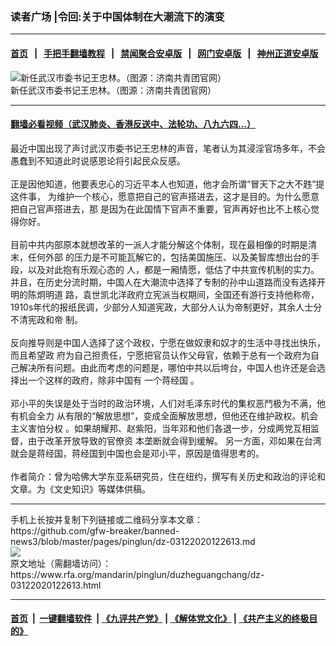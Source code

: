 ### 读者广场 |令回:关于中国体制在⼤潮流下的演变
------------------------

#### [首页](https://github.com/gfw-breaker/banned-news3/blob/master/README.md) &nbsp;&nbsp;|&nbsp;&nbsp; [手把手翻墙教程](https://github.com/gfw-breaker/guides/wiki) &nbsp;&nbsp;|&nbsp;&nbsp; [禁闻聚合安卓版](https://github.com/gfw-breaker/bn-android) &nbsp;&nbsp;|&nbsp;&nbsp; [网门安卓版](https://github.com/oGate2/oGate) &nbsp;&nbsp;|&nbsp;&nbsp; [神州正道安卓版](https://github.com/SzzdOgate/update) 



<div id="headerimg">
 <img alt="新任武汉市委书记王忠林。（图源：济南共青团官网）" src="https://www.rfa.org/mandarin/yataibaodao/huanjing/ql2-02132020062518.html/wzl.jpg/@@images/3025ffe2-d45e-4847-9015-2e285df33a1e.jpeg" title="新任武汉市委书记王忠林。（图源：济南共青团官网）"/>
 <div id="headerimgcontents">
  <div id="headerimgcaption">
   <span>
    新任武汉市委书记王忠林。（图源：济南共青团官网）
   </span>
   <!-- zoomattribute -->
  </div>
  <!-- headerimgcaption -->
 </div>
 <!-- headerimagecontents -->
</div>

<hr/>


#### [翻墙必看视频（武汉肺炎、香港反送中、法轮功、八九六四...）](https://github.com/gfw-breaker/banned-news3/blob/master/pages/link3.md)

<div id="storytext">
 <div>
  <div class="slot_header">
  </div>
 </div>
 <p>
  最近中国出现了声讨武汉市委书记王忠林的声⾳，笔者认为其浸淫官场多年，不会愚蠢到不知道此时说感恩论将引起⺠众反感。
  <br/>
  <br/>
  正是因他知道，他要表忠⼼的习近平本⼈也知道，他才会所谓“冒天下之⼤不韪”提这件事， 为维护⼀个核⼼，愿意把⾃⼰的官声搭进去，这才是⽬的。为什么愿意把⾃⼰官声搭进去，那 是因为在此国情下官声不重要，官声再好也⽐不上核⼼觉得你好。
  <br/>
  <br/>
  ⽬前中共内部原本就想改⾰的⼀派⼈才能分解这个体制，现在最相像的时期是清末，任何外部 的压⼒是不可能瓦解它的，包括美国施压、以及美智库想出台的⼿段，以及对此抱有乐观⼼态的 ⼈，都是⼀厢情愿，低估了中共宣传机制的实⼒。 并且，在历史分流时期，中国⼈在⼤潮流中选择了专制的孙中⼭道路⽽没有选择开明的陈炯明道 路，袁世凯北洋政府⽴宪派当权期间，全国还有游⾏⽀持他称帝， 1910s年代的报纸⺠调，少部分⼈知道宪政，⼤部分⼈认为帝制更好，其余⼈⼠分不清宪政和帝 制。
  <br/>
  <br/>
  反向推导则是中国⼈选择了这个政权，宁愿在做奴隶和奴才的⽣活中寻找出快乐，⽽且希望政 府为⾃⼰担责任，宁愿把官员认作⽗⺟官，依赖于总有⼀个政府为⾃⼰解决所有问题。由此⽽考虑的问题是，哪怕中共以后垮台，中国⼈也许还是会选择出⼀个这样的政府，除⾮中国有 ⼀个蒋经国 。
  <br/>
  <br/>
  邓⼩平的失误是处于当时的政治环境，⼈们对⽑泽东时代的集权恶⾾极为不满，他有机会全⼒ 从有限的“解放思想”，变成全⾯解放思想，但他还在维护政权。机会主义害怕分权 。如果胡耀邦、赵紫阳，当年邓和他们各退⼀步，分成两党互相监督，由于改⾰开放导致的官僚资 本垄断就会得到缓解。 另⼀⽅⾯，邓如果在台湾就会是蒋经国，蒋经国到中国也会是邓⼩平，原因是值得思考的。
  <br/>
  <br/>
  作者简介：曾为哈佛大学东亚系研究员，住在纽约，撰写有关历史和政治的评论和文章。为《文史知识》等媒体供稿。
 </p>
</div>

<hr/>
手机上长按并复制下列链接或二维码分享本文章：<br/>
https://github.com/gfw-breaker/banned-news3/blob/master/pages/pinglun/dz-03122020122613.md <br/>
<a href='https://github.com/gfw-breaker/banned-news3/blob/master/pages/pinglun/dz-03122020122613.md'><img src='https://github.com/gfw-breaker/banned-news3/blob/master/pages/pinglun/dz-03122020122613.md.png'/></a> <br/>
原文地址（需翻墙访问）：https://www.rfa.org/mandarin/pinglun/duzheguangchang/dz-03122020122613.html


------------------------
#### [首页](https://github.com/gfw-breaker/banned-news3/blob/master/README.md) &nbsp;|&nbsp; [一键翻墙软件](https://github.com/gfw-breaker/nogfw/blob/master/README.md) &nbsp;| [《九评共产党》](https://github.com/gfw-breaker/9ping.md/blob/master/README.md#九评之一评共产党是什么) | [《解体党文化》](https://github.com/gfw-breaker/jtdwh.md/blob/master/README.md) | [《共产主义的终极目的》](https://github.com/gfw-breaker/gczydzjmd.md/blob/master/README.md)


<img src='http://gfw-breaker.win/banned-news3/pages/pinglun/dz-03122020122613.md' width='0px' height='0px'/>